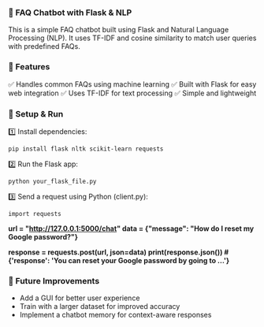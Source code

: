### 📢 FAQ Chatbot with Flask & NLP

This is a simple FAQ chatbot built using Flask and Natural Language Processing (NLP). It uses  TF-IDF and cosine similarity to match user queries with predefined FAQs.

### 🚀 Features

✅ Handles common FAQs using machine learning
✅ Built with Flask for easy web integration
✅ Uses TF-IDF for text processing
✅ Simple and lightweight

### 🔧 Setup & Run

1️⃣ Install dependencies:

`pip install flask nltk scikit-learn requests`

2️⃣ Run the Flask app:

`python your_flask_file.py`

3️⃣ Send a request using Python (client.py):

`import requests`

**url = "http://127.0.0.1:5000/chat"
data = {"message": "How do I reset my Google password?"}**

**response = requests.post(url, json=data)
print(response.json())  # {'response': 'You can reset your Google password by going to ...'}**

### 🎯 Future Improvements

  * Add a GUI for better user experience
  * Train with a larger dataset for improved accuracy
  * Implement a chatbot memory for context-aware responses
